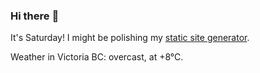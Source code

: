 ### Hi there :wave:

It's Saturday! I might be polishing my [static site generator](https://github.com/bewuethr/pandoc-bash-blog).

Weather in Victoria BC: overcast, at +8°C.
